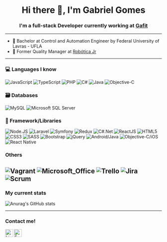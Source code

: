 <h1 align="center">Hi there 👋, I'm Gabriel Gomes</h1>
<h3 align="center">I'm a full-stack Developer currently working at <a href="https://gafit.com.br/">Gafit</a></h3>

---
* 🏢 Bachelor at Control and Automation Engineer by Federal University of Lavras - UFLA
* 🔭 Former Quality Manager at <a href="https://www.roboticajr.com.br/">Robótica Jr</a>

---
### 💻 Languages I know
![JavaScript](https://img.shields.io/badge/-JavaScript-555555?style=flat&logo=javascript)
![TypeScript](https://img.shields.io/badge/-TypeScript-555555?style=flat&logo=typescript)
![PHP](https://img.shields.io/badge/-PHP-555555?style=flat&logo=php)
![C#](https://img.shields.io/badge/-C%23-555555?style=flat&logo=CSharp)
![Java](https://img.shields.io/badge/-Java-555555?style=flat&logo=Java)
![Objective-C](https://img.shields.io/badge/-ObjC-555555?style=flat&logo=iOS)

### 🗃️ Databases
![MySQL](https://img.shields.io/badge/-MySQL-555555?logo=mysql)
![Microsoft SQL Server](https://img.shields.io/badge/-Microsoft%20SQL%20Server-555555?logo=microsoft%20sql%20server)

### 🧩 Framework/Libraries
![Node.JS](https://img.shields.io/badge/-Node.js-555555?style=flat&logo=nodedotjs)
![Laravel](https://img.shields.io/badge/-Laravel-555555?style=flat&logo=laravel)
![Symfony](https://img.shields.io/badge/-Symfony-555555?style=flat&logo=symfony)
![Redux](https://img.shields.io/badge/-Redux-555555?style=flat&logo=redux)
![C#.Net](https://img.shields.io/badge/-C%23.Net-555555?style=flat&logo=.Net)
![ReactJS](https://img.shields.io/badge/-ReactJS-555555?style=flat&logo=react)
![HTML5](https://img.shields.io/badge/-HTML5-555555?style=flat&logo=html5)
![CSS3](https://img.shields.io/badge/-CSS-555555?style=flat&logo=CSS3)
![SASS](https://img.shields.io/badge/-SASS-555555?style=flat&logo=sass)
![Bootstrap](https://img.shields.io/badge/-Bootstrap-555555?style=flat&logo=bootstrap)
![jQuery](https://img.shields.io/badge/-jQuery-555555?style=flat&logo=jQuery)
![Android/Java](https://img.shields.io/badge/-Android-555555?style=flat&logo=android)
![Objective-C/iOS](https://img.shields.io/badge/-iOS-555555?style=flat&logo=iOS)
![React Native](https://img.shields.io/badge/-React_Native-555555?logo=react)

### Others
![Vagrant](https://img.shields.io/badge/-Vagrant-555555.svg?style=flat&logo=vagrant)
![Microsoft_Office](https://img.shields.io/badge/-Microsoft_Office-555555.svg?style=flat&logo=microsoft-office)
![Trello](https://img.shields.io/badge/-Trello-555555.svg?style=flat&logo=trello)
![Jira](https://img.shields.io/badge/-Jira-555555.svg?style=flat&logo=jira)
![Scrum](https://img.shields.io/badge/-Scrum-555555.svg?style=flat)
---
### My current stats
![Anurag's GitHub stats](https://github-readme-stats.vercel.app/api?username=gcgomes&show_icons=true&theme=dracula)

---
### Contact me!
<a target="_blank" href="https://www.linkedin.com/in/gabrielcesariogomes/">
  <img align="left" alt="LinkedIn" width="25px" src="https://logospng.org/download/linkedin/logo-linkedin-icon-2048.png" /> </a>
   
<a target="_blank" href="mailto:gabrielcesariogomes@gmail.com.br">
  <img align="left" alt="Email" width="25px" src="https://logodownload.org/wp-content/uploads/2018/03/gmail-logo-2-1.png" />
</a>
